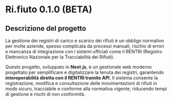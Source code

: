 # Ri.fiuto 0.1.0 (BETA)
## Descrizione del progetto

La gestione dei registri di carico e scarico dei rifiuti è un obbligo normativo per molte aziende, spesso complicata da processi manuali, rischio di errori e mancanza di integrazione con i sistemi ufficiali come il RENTRI (Registro Elettronico Nazionale per la Tracciabilità dei Rifiuti).

Questo progetto, sviluppato in **Next.js**, è un gestionale web moderno progettato per semplificare e digitalizzare la tenuta dei registri, garantendo **interoperabilità diretta con il RENTRI tramite API**. Il sistema consente la registrazione, modifica e consultazione delle movimentazioni di rifiuti in modo sicuro, tracciabile e conforme alla normativa vigente, riducendo tempi di gestione e rischi di non conformità.
